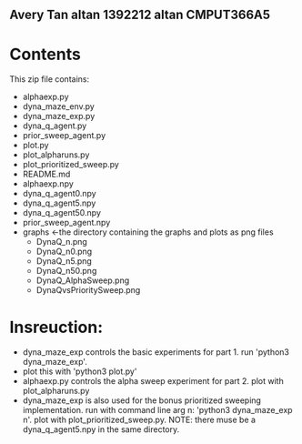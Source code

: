 ## Avery Tan altan 1392212 altan CMPUT366A5

# Contents
This zip file contains:
  * alphaexp.py
  * dyna_maze_env.py
  * dyna_maze_exp.py
  * dyna_q_agent.py
  * prior_sweep_agent.py
  * plot.py
  * plot_alpharuns.py
  * plot_prioritized_sweep.py
  * README.md
  * alphaexp.npy
  * dyna_q_agent0.npy
  * dyna_q_agent5.npy
  * dyna_q_agent50.npy
  * prior_sweep_agent.npy
  * graphs  <-the directory containing the graphs and plots as png files
     * DynaQ_n.png   
     * DynaQ_n0.png
     * DynaQ_n5.png
     * DynaQ_n50.png
     * DynaQ_AlphaSweep.png
     * DynaQvsPrioritySweep.png

# Insreuction:
  * dyna_maze_exp controls the basic experiments for part 1. run 'python3 dyna_maze_exp'.
  * plot this with 'python3 plot.py'
  * alphaexp.py controls the alpha sweep experiment for part 2. plot with plot_alpharuns.py
  * dyna_maze_exp is also used for the bonus prioritized sweeping implementation. run with command line arg n: 'python3 dyna_maze_exp n'. plot with plot_prioritized_sweep.py. NOTE:
  there muse be a dyna_q_agent5.npy in the same directory.

  
